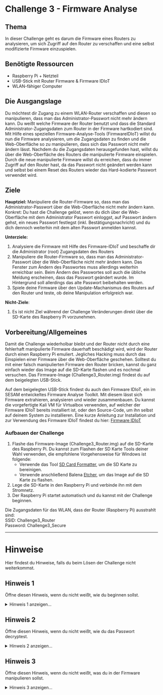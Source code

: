 # Challenge 3 - Firmware Analyse

## Thema

In dieser Challenge geht es darum die Firmware eines Routers zu analysieren, um sich Zugriff auf den Router zu verschaffen und eine selbst modifizierte Firmware einzuspielen.

## Benötigte Ressourcen

* Raspberry Pi + Netzteil
* USB-Stick mit Router Firmware & Firmware IDIoT
* WLAN-fähiger Computer

## Die Ausgangslage

Du möchtest dir Zugang zu einem WLAN-Router verschaffen und diesen so manipulieren, dass man das Administrator-Passwort nicht mehr ändern kann.
Du weißt welche Firmware der Router benutzt und dass die Standard Administrator-Zugangsdaten zum Router in der Firmware hartkodiert sind. Mit Hilfe eines speziellen Firmware-Analyse-Tools (FirmwareIDIoT) willst du nun die Firmware analysieren, um die Zugangsdaten zu finden und die Web-Oberfläche so zu manipulieren, dass sich das Passwort nicht mehr ändern lässt.
Nachdem du die Zugangsdaten herausgefunden hast, willst du über die Web-Oberfläche des Routers die manipulierte Firmware einspielen. Durch die neue manipulierte Firmware willst du erreichen, dass du immer Zugriff auf den Router hast, da das Passwort nicht geändert werden kann und selbst bei einem Reset des Routers wieder das Hard-kodierte Passwort verwendet wird.

## Ziele

**Hauptziel:** Manipuliere die Router-Firmware so, dass man das Administrator-Passwort über die Web-Oberfläche nicht mehr ändern kann.<br>
Konkret: Du hast die Challenge gelöst, wenn du dich über die Web-Oberfläche mit dem Administrator Passwort einloggst, auf Passwort ändern gehst, ein neues Passwort festlegst (inkl. Bestätigungsnachricht) und du dich dennoch weiterhin mit dem alten Passwort anmelden kannst.

**Unterziele:**

1. Analysiere die Firmware mit Hilfe des Firmware-IDIoT und beschaffe dir die Administrator (root) Zugangsdaten des Routers
2. Manipuliere die Router-Firmware so, dass man das Administrator-Passwort über die Web-Oberfläche nicht mehr ändern kann. Das Fenster zum Ändern des Passwortes muss allerdings weiterhin erreichbar sein. Beim Ändern des Passwortes soll auch die übliche Meldung erscheinen, dass das Passwort geändert wurde. Im Hintergrund soll allerdings das alte Passwort beibehalten werden.
3. Spiele deine Firmware über den Update-Machanismus des Routers auf den Router und teste, ob deine Manipulation erfolgreich war.

**Nicht-Ziele**:

1. Es ist nicht Ziel während der Challenge Veränderungen direkt über die SD-Karte des Raspberry Pi vorzunehmen.

## Vorbereitung/Allgemeines

Damit die Challenge wiederholbar bleibt und der Router nicht durch eine fehlerhaft manipulierte Firmware dauerhaft beschädigt wird, wird der Router durch einen Raspberry Pi emuliert. Jegliches Hacking muss durch das Einspielen einer Firmware über die Web-Oberfläche geschehen. Solltest du mit einer falsch manipulierten Firmware den Router bricken, kannst du ganz einfach wieder das Image auf die SD-Karte flashen und es nochmal versuchen. Das Firmware-Image (Challenge3_Router.img) findest du auf dem beigelegten USB-Stick.

Auf dem beigelegten USB-Stick findest du auch den Firmware IDIoT, ein im SESAM entwickeltes Firmware Analyse Toolkit. Mit diesem lässt sich Firmware extrahieren, analysieren und wieder zusammenbauen. Du kannst die vorgefertigte Kali VM für Virtualbox verwenden, auf welcher der Firmware IDIoT bereits installiert ist, oder den Source-Code, um ihn selbst auf deinem System zu installieren. Eine kurze Anleitung zur Installation und zur Verwendung des Firmware IDIoT findest du hier: [Firmware IDIoT](Firmware-IDIoT.md)

### Aufbauen der Challenge

1. Flashe das Firmware-Image (Challenge3_Router.img) auf die SD-Karte des Raspberry Pi. Du kannst zum Flashen der SD Karte Tools deiner Wahl verwenden, die empfohlene Vorgehensweise für Windows ist folgende:
   * Verwende das Tool [SD Card Formatter](https://www.sdcard.org/downloads/formatter/sd-memory-card-formatter-for-windows-download/), um die SD Karte zu bereinigen.
   * Verwende anschließend Balena [Etcher](https://www.balena.io/etcher#download-etcher), um das Image auf die SD Karte zu flashen.
2. Lege die SD-Karte in den Raspberry Pi und verbinde ihn mit dem Stromnetz.
3. Der Raspberry Pi startet automatisch und du kannst mit der Challenge beginnen.

Die Zugangsdaten für das WLAN, dass der Router (Raspberry Pi) ausstrahlt sind:<br>
SSID: Challenge3_Router<br>
Password: Challenge3_Secure<br>

------------------------------------------------------------------------

# Hinweise

Hier findest du Hinweise, falls du beim Lösen der Challenge nicht weiterkommst.

## Hinweis 1

Öffne diesen Hinweis, wenn du nicht weißt, wie du beginnen sollst.

<details>
<summary>Hinweis 1 anzeigen…</summary>
<br>
Verwende den Firmware IDIoT, um das Firmware-Image zu untersuchen und das Filesystem zu extrahieren. Suche nun nach Dateien, die ein Passwort enthalten könnten.
</details>

## Hinweis 2

Öffne diesen Hinweis, wenn du nicht weißt, wie du das Passwort decryptest.

<details>
<summary>Hinweis 2 anzeigen…</summary>
<br>
Verwende ein Hash-Crack Tool wie Hashcat oder John the Ripper, um den Passwort-Hash zu decrypten.
</details>

## Hinweis 3

Öffne diesen Hinweis, wenn du nicht weißt, was du in der Firmware manipulieren sollst.

<details>
<summary>Hinweis 3 anzeigen…</summary>
<br>
Finde die Datei www/luci-static/resources/view/system/password.js und verändere diese so, dass beim Ändern des Passwortes die übliche Meldung erscheint, dass das Passwort geändert wurde, aber im Hintergrund das alte Passwort beibehalten wird.
</details>
